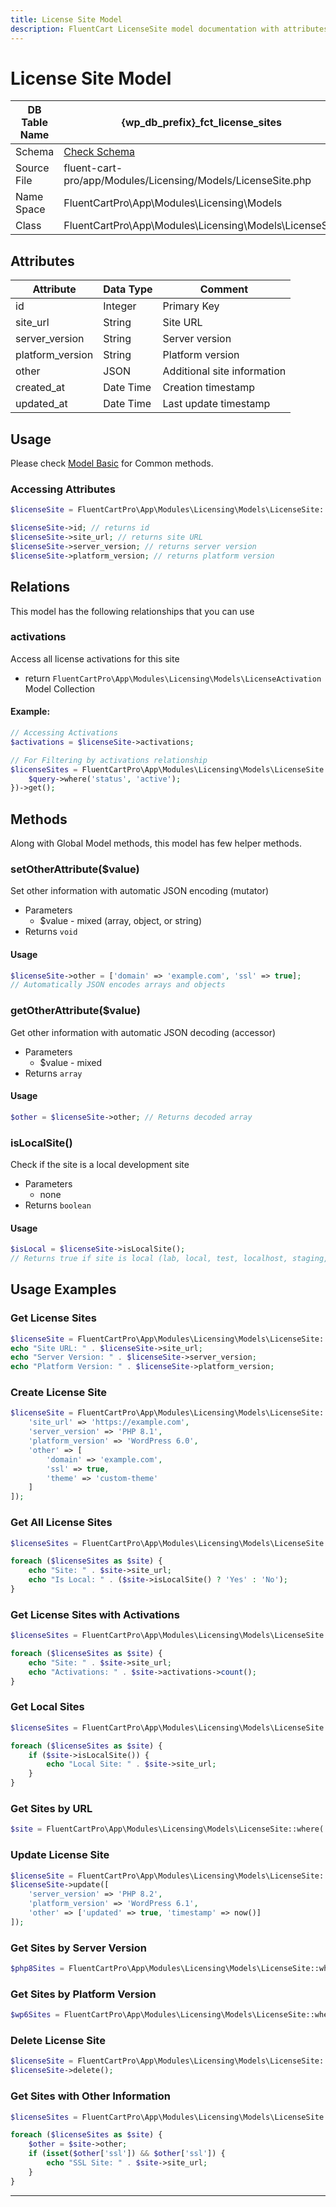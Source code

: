 ```yaml
---
title: License Site Model
description: FluentCart LicenseSite model documentation with attributes, scopes, relationships, and methods.
---
```


# License Site Model

| DB Table Name | {wp_db_prefix}_fct_license_sites               |
| ------------- | --------------------------------------------- |
| Schema        | [Check Schema](/database/schema#fct-license-sites-table) |
| Source File   | fluent-cart-pro/app/Modules/Licensing/Models/LicenseSite.php |
| Name Space    | FluentCartPro\App\Modules\Licensing\Models    |
| Class         | FluentCartPro\App\Modules\Licensing\Models\LicenseSite |

## Attributes

| Attribute          | Data Type | Comment |
| ------------------ | --------- | ------- |
| id                 | Integer   | Primary Key |
| site_url           | String    | Site URL |
| server_version     | String    | Server version |
| platform_version   | String    | Platform version |
| other              | JSON      | Additional site information |
| created_at         | Date Time | Creation timestamp |
| updated_at         | Date Time | Last update timestamp |

## Usage

Please check [Model Basic](/database/models) for Common methods.

### Accessing Attributes

```php
$licenseSite = FluentCartPro\App\Modules\Licensing\Models\LicenseSite::find(1);

$licenseSite->id; // returns id
$licenseSite->site_url; // returns site URL
$licenseSite->server_version; // returns server version
$licenseSite->platform_version; // returns platform version
```

## Relations

This model has the following relationships that you can use

### activations

Access all license activations for this site

* return `FluentCartPro\App\Modules\Licensing\Models\LicenseActivation` Model Collection

#### Example:

```php
// Accessing Activations
$activations = $licenseSite->activations;

// For Filtering by activations relationship
$licenseSites = FluentCartPro\App\Modules\Licensing\Models\LicenseSite::whereHas('activations', function($query) {
    $query->where('status', 'active');
})->get();
```

## Methods

Along with Global Model methods, this model has few helper methods.

### setOtherAttribute($value)

Set other information with automatic JSON encoding (mutator)

* Parameters  
   * $value - mixed (array, object, or string)
* Returns `void`

#### Usage

```php
$licenseSite->other = ['domain' => 'example.com', 'ssl' => true];
// Automatically JSON encodes arrays and objects
```

### getOtherAttribute($value)

Get other information with automatic JSON decoding (accessor)

* Parameters  
   * $value - mixed
* Returns `array`

#### Usage

```php
$other = $licenseSite->other; // Returns decoded array
```

### isLocalSite()

Check if the site is a local development site

* Parameters  
   * none
* Returns `boolean`

#### Usage

```php
$isLocal = $licenseSite->isLocalSite();
// Returns true if site is local (lab, local, test, localhost, staging, dev, etc.)
```

## Usage Examples

### Get License Sites

```php
$licenseSite = FluentCartPro\App\Modules\Licensing\Models\LicenseSite::find(1);
echo "Site URL: " . $licenseSite->site_url;
echo "Server Version: " . $licenseSite->server_version;
echo "Platform Version: " . $licenseSite->platform_version;
```

### Create License Site

```php
$licenseSite = FluentCartPro\App\Modules\Licensing\Models\LicenseSite::create([
    'site_url' => 'https://example.com',
    'server_version' => 'PHP 8.1',
    'platform_version' => 'WordPress 6.0',
    'other' => [
        'domain' => 'example.com',
        'ssl' => true,
        'theme' => 'custom-theme'
    ]
]);
```

### Get All License Sites

```php
$licenseSites = FluentCartPro\App\Modules\Licensing\Models\LicenseSite::all();

foreach ($licenseSites as $site) {
    echo "Site: " . $site->site_url;
    echo "Is Local: " . ($site->isLocalSite() ? 'Yes' : 'No');
}
```

### Get License Sites with Activations

```php
$licenseSites = FluentCartPro\App\Modules\Licensing\Models\LicenseSite::with('activations')->get();

foreach ($licenseSites as $site) {
    echo "Site: " . $site->site_url;
    echo "Activations: " . $site->activations->count();
}
```

### Get Local Sites

```php
$licenseSites = FluentCartPro\App\Modules\Licensing\Models\LicenseSite::all();

foreach ($licenseSites as $site) {
    if ($site->isLocalSite()) {
        echo "Local Site: " . $site->site_url;
    }
}
```

### Get Sites by URL

```php
$site = FluentCartPro\App\Modules\Licensing\Models\LicenseSite::where('site_url', 'https://example.com')->first();
```

### Update License Site

```php
$licenseSite = FluentCartPro\App\Modules\Licensing\Models\LicenseSite::find(1);
$licenseSite->update([
    'server_version' => 'PHP 8.2',
    'platform_version' => 'WordPress 6.1',
    'other' => ['updated' => true, 'timestamp' => now()]
]);
```

### Get Sites by Server Version

```php
$php8Sites = FluentCartPro\App\Modules\Licensing\Models\LicenseSite::where('server_version', 'like', '%PHP 8%')->get();
```

### Get Sites by Platform Version

```php
$wp6Sites = FluentCartPro\App\Modules\Licensing\Models\LicenseSite::where('platform_version', 'like', '%WordPress 6%')->get();
```

### Delete License Site

```php
$licenseSite = FluentCartPro\App\Modules\Licensing\Models\LicenseSite::find(1);
$licenseSite->delete();
```

### Get Sites with Other Information

```php
$licenseSites = FluentCartPro\App\Modules\Licensing\Models\LicenseSite::all();

foreach ($licenseSites as $site) {
    $other = $site->other;
    if (isset($other['ssl']) && $other['ssl']) {
        echo "SSL Site: " . $site->site_url;
    }
}
```

---

